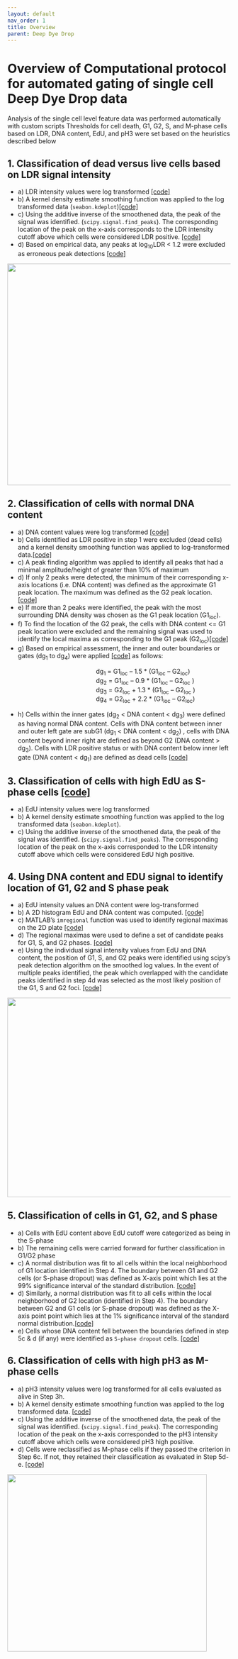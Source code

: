```yaml
---
layout: default
nav_order: 1
title: Overview
parent: Deep Dye Drop
---
```


# Overview of Computational protocol for automated gating of single cell Deep Dye Drop data

Analysis of the single cell level feature data was performed automatically with custom scripts Thresholds for cell death, G1, G2, S, and M-phase cells based on LDR, DNA content, EdU, and pH3 were set based on the heuristics described below

## 1.	Classification of dead versus live cells based on LDR signal intensity
* a)	LDR intensity values were log transformed [[code]](https://github.com/datarail/DrugResponse/blob/399c25da761196cf6cc435c1aeaeeb74d917d2d1/python/cell_cycle_gating/dead_cell_filter_ldrint.py#L54)
* b)	A kernel density estimate smoothing function was applied to the log transformed data (`seabon.kdeplot`)[[code]](https://github.com/datarail/DrugResponse/blob/master/python/cell_cycle_gating/dead_cell_filter_ldrint.py#L40)
* c)	Using the additive inverse of the smoothened data, the peak of the signal was identified. (`scipy.signal.find_peaks`). The corresponding location of the peak on the x-axis corresponds to the LDR intensity cutoff above which cells were considered LDR positive. [[code]](https://github.com/datarail/DrugResponse/blob/399c25da761196cf6cc435c1aeaeeb74d917d2d1/python/cell_cycle_gating/dead_cell_filter_ldrint.py#L42)
* d)	Based on empirical data, any peaks at log<sub>10</sub>LDR < 1.2 were excluded as erroneous peak detections [[code]](https://github.com/datarail/DrugResponse/blob/399c25da761196cf6cc435c1aeaeeb74d917d2d1/python/cell_cycle_gating/dead_cell_filter_ldrint.py#L45) 

<img src="{{ site.baseurl }}/assets/images/dye_drop/ddd_overview_1.png" width="800" height="500" class="center">


## 2.	Classification of cells with normal DNA content 
* a)	DNA content values were log transformed [[code]](https://github.com/datarail/DrugResponse/blob/399c25da761196cf6cc435c1aeaeeb74d917d2d1/python/cell_cycle_gating/dead_cell_filter_ldrint.py#L54)
* b)	Cells identified as LDR positive in step 1 were excluded (dead cells)  and a kernel density smoothing function was applied to log-transformed data.[[code]](https://github.com/datarail/DrugResponse/blob/399c25da761196cf6cc435c1aeaeeb74d917d2d1/python/cell_cycle_gating/dead_cell_filter_ldrint.py#L255)
* c)	A peak finding algorithm was applied to identify all peaks that had a minimal amplitude/height of greater than 10% of maximum 
* d)	If only 2 peaks were detected, the minimum of their corresponding x-axis locations (i.e. DNA content) was defined as the approximate G1 peak location. The maximum was defined as the G2 peak location. [[code]](https://github.com/datarail/DrugResponse/blob/399c25da761196cf6cc435c1aeaeeb74d917d2d1/python/cell_cycle_gating/dead_cell_filter_ldrint.py#L82)
* e)	If more than 2 peaks were identified, the peak with the most surrounding DNA density was chosen as the G1 peak location (G1<sub>loc</sub>).
* f)	To find the location of the G2 peak, the cells with DNA content <= G1 peak location were excluded and the remaining signal was used to identify the local maxima as corresponding to the G1 peak (G2<sub>loc</sub>)[[code]](https://github.com/datarail/DrugResponse/blob/399c25da761196cf6cc435c1aeaeeb74d917d2d1/python/cell_cycle_gating/dead_cell_filter_ldrint.py#L126)
* g)	Based on empirical assessment, the inner and outer boundaries or gates (dg<sub>1</sub> to dg<sub>4</sub>) were applied [[code]](https://github.com/datarail/DrugResponse/blob/399c25da761196cf6cc435c1aeaeeb74d917d2d1/python/cell_cycle_gating/dead_cell_filter_ldrint.py#L264) as follows:
<p style="margin-left: 200px">
dg<sub>1</sub> = G1<sub>loc</sub> – 1.5 * (G1<sub>loc</sub>  – G2<sub>loc</sub>) <br>
dg<sub>2</sub> = G1<sub>loc</sub>  – 0.9 * (G1<sub>loc</sub>  – G2<sub>loc</sub> ) <br>
dg<sub>3</sub> = G2<sub>loc</sub>  + 1.3 * (G1<sub>loc</sub>  – G2<sub>loc</sub> ) <br>
dg<sub>4</sub> = G2<sub>loc</sub>  + 2.2 * (G1<sub>loc</sub>  – G2<sub>loc</sub>) <br></p>

* h)	Cells within the inner gates (dg<sub>2</sub> < DNA content < dg<sub>3</sub>) were defined as having normal DNA content. Cells with DNA content between inner and outer left gate are subG1 (dg<sub>1</sub> < DNA content < dg<sub>2</sub>) , cells with DNA content beyond inner right are defined as beyond G2 (DNA content > dg<sub>3</sub>). Cells with LDR positive status or with DNA content below inner left gate (DNA content < dg<sub>1</sub>) are defined as dead cells [[code]](https://github.com/datarail/DrugResponse/blob/399c25da761196cf6cc435c1aeaeeb74d917d2d1/python/cell_cycle_gating/dead_cell_filter_ldrint.py#L280)

## 3.	Classification of cells with high EdU as S-phase cells [[code]](https://github.com/datarail/DrugResponse/blob/da03b5e14f25021e250ea462d1cd98a9a609911f/python/cell_cycle_gating/cellcycle_phases.py#L24)

* a)	EdU intensity values were log transformed
* b)	A kernel density estimate smoothing function was applied to the log transformed data (`seabon.kdeplot`).
* c)	Using the additive inverse of the smoothened data, the peak of the signal was identified. (`scipy.signal.find_peaks`). The corresponding location of the peak on the x-axis corresponded to the LDR intensity cutoff above which cells were considered EdU high positive. 

## 4.	Using DNA content and EDU signal to identify location of G1, G2 and S phase peak
* a)	EdU intensity values an DNA content were log-transformed
* b)	A 2D histogram EdU and DNA content was computed. [[code]](https://github.com/datarail/DrugResponse/blob/da03b5e14f25021e250ea462d1cd98a9a609911f/python/cell_cycle_gating/cellcycle_phases.py#L366)
* c)	MATLAB’s `imregional` function was used to identify regional maximas on the 2D plate [[code]](https://github.com/datarail/DrugResponse/blob/da03b5e14f25021e250ea462d1cd98a9a609911f/python/cell_cycle_gating/cellcycle_phases.py#L348)
* d)	The regional maximas were used to define a set of candidate peaks for G1, S, and G2 phases. [[code]](https://github.com/datarail/DrugResponse/blob/da03b5e14f25021e250ea462d1cd98a9a609911f/python/cell_cycle_gating/cellcycle_phases.py#L473)
* e)	Using the individual signal intensity values from EdU and DNA content, the position of G1, S, and G2 peaks were identified using scipy’s peak detection algorithm on the smoothed log values. In the event of multiple peaks identified, the peak which overlapped with the candidate peaks identified in step 4d was selected as the most likely position of the G1, S and G2 foci. [[code]](https://github.com/datarail/DrugResponse/blob/da03b5e14f25021e250ea462d1cd98a9a609911f/python/cell_cycle_gating/cellcycle_phases.py#L561)

<img src="{{ site.baseurl }}/assets/images/dye_drop/ddd_overview_2.png" width="650" height="450" class="center">

## 5.	Classification of cells in G1, G2, and S phase
* a)	Cells with EdU content above EdU cutoff were categorized as being in the S-phase
* b)	The remaining cells were carried forward for further classification in G1/G2 phase
* c)	A normal distribution was fit to all cells within the local neighborhood of G1 location identified in Step 4. The boundary between G1 and G2 cells (or S-phase dropout) was defined as X-axis point which lies at the 99% significance interval of the standard distribution. [[code]](https://github.com/datarail/DrugResponse/blob/da03b5e14f25021e250ea462d1cd98a9a609911f/python/cell_cycle_gating/cellcycle_phases.py#L973)
* d)	Similarly, a normal distribution was fit to all cells within the local neighborhood of G2 location (identified in Step 4). The boundary between G2 and G1 cells (or S-phase dropout) was defined as the X-axis point point which lies at the 1% significance interval of the standard normal distribution.[[code]](https://github.com/datarail/DrugResponse/blob/da03b5e14f25021e250ea462d1cd98a9a609911f/python/cell_cycle_gating/cellcycle_phases.py#L986)
* e)	Cells whose DNA content fell between the boundaries defined in step 5c & d  (if any) were identified as `S-phase dropout` cells. [[code]](https://github.com/datarail/DrugResponse/blob/da03b5e14f25021e250ea462d1cd98a9a609911f/python/cell_cycle_gating/cellcycle_phases.py#L1060)

## 6.	Classification of cells with high pH3 as M-phase cells
* a)	pH3 intensity values were log transformed for all cells evaluated as alive in Step 3h.
* b)	A kernel density estimate smoothing function was applied to the log transformed data. [[code]](https://github.com/datarail/DrugResponse/blob/da03b5e14f25021e250ea462d1cd98a9a609911f/python/cell_cycle_gating/ph3_filter.py#L46)
* c)	Using the additive inverse of the smoothened data, the peak of the signal was identified. (`scipy.signal.find_peaks`). The corresponding location of the peak on the x-axis corresponded to the pH3 intensity cutoff above which cells were considered pH3 high positive. 
* d)	Cells were reclassified as M-phase cells if they passed the criterion in Step 6c. If not, they retained their classification as evaluated in Step 5d-e. [[code]](https://github.com/datarail/DrugResponse/blob/da03b5e14f25021e250ea462d1cd98a9a609911f/python/cell_cycle_gating/ph3_filter.py#L121)

<img src="{{ site.baseurl }}/assets/images/dye_drop/ddd_overview_3.png" width="450" height="400" class="center">
